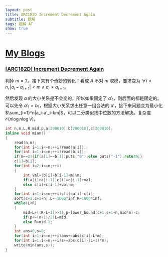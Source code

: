 ```yaml
---
layout: post
title: ARC182D Increment Decrement Again
subtitle: 题解
tags: 题解 AT
show: true
---
```


# [My Blogs](https://www.cnblogs.com/WrongAnswer90/p/18356203)

### [[ARC182D] Increment Decrement Again](https://www.luogu.com.cn/problem/AT_arc182_d)

判掉 $m=2$。接下来有个奇妙的转化：看成 $A$ 不对 $m$ 取模，要求变为 $\forall i<n,|a_i-a_{i+1}|<m\wedge a_i\not= a_{i+1}$。

然后发现 $a$ 的大小关系是不会变的，所以如果固定了 $a'_1$，则后面的都是固定的。可以先令 $a'_1=b_1$，根据大小关系求出任意一组合法的 $a'$，接下来问题变为最小化 $\sum_{i=1}^n|a_i-a'_i-km|$，可以二分类似找中位数的方法解决。复杂度 $\mathcal O(n\log n\log V)$。

```cpp
int n,m,L,R,mid,p,a[200010],b[200010],c[200010];
inline void mian()
{
	read(n,m);
	for(int i=1;i<=n;++i)read(a[i]);
	for(int i=1;i<=n;++i)read(b[i]);
	if(m==2){if(a[1]==b[1])puts("0");else puts("-1");return;}
	c[1]=b[1];
	for(int i=2;i<=n;++i)
	{
		int val=(b[i]-b[i-1]+m)%m;
		if(a[i]>a[i-1])c[i]=c[i-1]+val;
		else c[i]=c[i-1]+val-m;
	}
	for(int i=1;i<=n;++i)c[i]=a[i]-c[i];
	sort(c+1,c+1+n),L=-1000*inf,R=1000*inf;
	while(L<R)
	{
		mid=L+((R-L+1)>>1),p=lower_bound(c+1,c+1+n,mid*m)-c;
		if(p<=(n+1)/2)L=mid;
		else R=mid-1;
	}
	int ans=0,s=0;
	for(int i=1;i<=n;++i)ans+=abs(c[i]-L*m);
	for(int i=1;i<=n;++i)s+=abs(c[i]-(L+1)*m);
	write(min(ans,s));
}
```